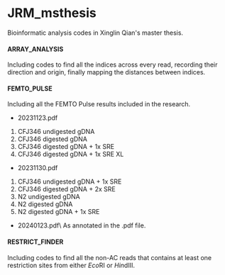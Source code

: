 # JRM_msthesis

Bioinformatic analysis codes in Xinglin Qian's master thesis.

#### ARRAY_ANALYSIS
Including codes to find all the indices across every read, recording their direction and origin, finally mapping the distances between indices.

#### FEMTO_PULSE
Including all the FEMTO Pulse results included in the research.
- 20231123.pdf
1. CFJ346 undigested gDNA
2. CFJ346 digested gDNA
3. CFJ346 digested gDNA + 1x SRE
4. CFJ346 digested gDNA + 1x SRE XL
- 20231130.pdf
1. CFJ346 undigested gDNA + 1x SRE
2. CFJ346 digested gDNA + 2x SRE
3. N2 undigested gDNA
4. N2 digested gDNA
5. N2 digested gDNA + 1x SRE
- 20240123.pdf\\
As annotated in the .pdf file.

#### RESTRICT_FINDER
Including codes to find all the non-AC reads that contains at least one restriction sites from either *Eco*RI or *Hin*dIII.